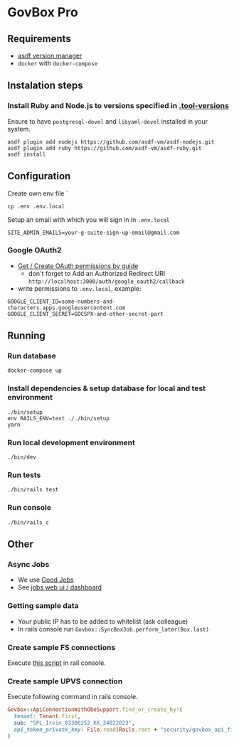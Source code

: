 # GovBox Pro

## Requirements

- [asdf version manager](https://asdf-vm.com/)
- `docker` with `docker-compose`

## Instalation steps

### Install Ruby and Node.js to versions specified in [.tool-versions](.tool-versions)

Ensure to have `postgresql-devel` and `libyaml-devel` installed in your system.

```console
asdf plugin add nodejs https://github.com/asdf-vm/asdf-nodejs.git
asdf plugin add ruby https://github.com/asdf-vm/asdf-ruby.git
asdf install
```

## Configuration

Create own env file `

```console
cp .env .env.local
```

Setup an email with which you will sign in in `.env.local`

```dotenv
SITE_ADMIN_EMAILS=your-g-suite-sign-up-email@gmail.com
```

### Google OAuth2

- [Get / Create OAuth permissions by guide](https://medium.com/@jenn.leigh.hansen/google-oauth2-for-rails-ba1bcfd1b863)
  - don't forget to Add an Authorized Redirect URI `http://localhost:3000/auth/google_oauth2/callback`
- write permissions to `.env.local`, example:

```dotenv
GOOGLE_CLIENT_ID=some-numbers-and-characters.apps.googleusercontent.com
GOOGLE_CLIENT_SECRET=GOCSPX-and-other-secret-part
```

## Running

### Run database

```console
docker-compose up
```

### Install dependencies & setup database for local and test environment

```console
./bin/setup
env RAILS_ENV=test ././bin/setup
yarn
```

### Run local development environment

```console
./bin/dev
```

### Run tests

```console
./bin/rails test
```

### Run console

```console
./bin/rails c
```

## Other

### Async Jobs

- We use [Good Jobs](https://github.com/bensheldon/good_job)
- See [jobs web ui / dashboard](http://localhost:3000/good_job)

### Getting sample data

- Your public IP has to be added to whitelist (ask colleague)
- In rails console run `Govbox::SyncBoxJob.perform_later(Box.last)`

### Create sample FS connections

Execute [this script](https://gist.github.com/luciajanikova/a9ab34c7d4ca886777d130e34baf1617#file-seed_boxes-rb) in rail console.

### Create sample UPVS connection

Execute following command in rails console.

```rb
Govbox::ApiConnectionWithOboSupport.find_or_create_by!(
  tenant: Tenant.first,
  sub: "SPL_Irvin_83300252_KK_24022023",
  api_token_private_key: File.read(Rails.root + "security/govbox_api_fix.pem")
)
```
